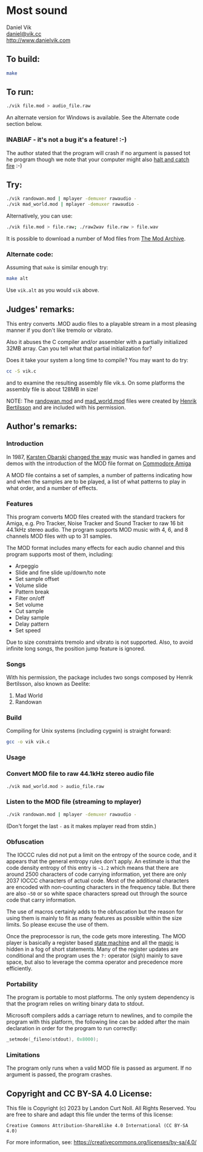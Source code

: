 # Most sound

Daniel Vik  
<daniel@vik.cc>  
<http://www.danielvik.com>  


## To build:

```sh
make
```


## To run:

```sh
./vik file.mod > audio_file.raw
```

An alternate version for Windows is available. See the Alternate code section
below.

### INABIAF - it's not a bug it's a feature! :-)

The author stated that the program will crash if no argument is passed tot he
program though we note that your computer might also [halt and catch
fire](https://en.wikipedia.org/wiki/Halt_and_Catch_Fire_(computing)) :-)


## Try:

```sh
./vik randowan.mod | mplayer -demuxer rawaudio -
./vik mad_world.mod | mplayer -demuxer rawaudio -
```

Alternatively, you can use:

```sh
./vik file.mod > file.raw; ./raw2wav file.raw > file.wav 
```

It is possible to download a number of Mod files from [The Mod
Archive](http://modarchive.org).


### Alternate code:

Assuming that `make` is similar enough try:

```sh
make alt

```

Use `vik.alt` as you would `vik` above.


## Judges' remarks:

This entry converts .MOD audio files to a playable stream
in a most pleasing manner if you don't like tremolo or vibrato.

Also it abuses the C compiler and/or assembler with a partially
initialized 32MB array. Can you tell what that partial
initialization for?

Does it take your system a long time to compile?  You may want to do try:

```sh
cc -S vik.c
```

and to examine the resulting assembly file vik.s.  On some platforms
the assembly file is about 128MB in size!

NOTE: The [randowan.mod](randowan.mod) and [mad_world.mod](mad_world.mod) files were
created by [Henrik Bertilsson](http://www.translucentboy.com) and are included
with his permission.


## Author's remarks:

### Introduction

In 1987, [Karsten
Obarski](http://www.vgmpf.com/Wiki/index.php?title=Karsten_Obarski) [changed the
way](https://en.wikipedia.org/wiki/Ultimate_Soundtracker) music was handled in games and
demos with the introduction of the MOD file format on [Commodore
Amiga](https://en.wikipedia.org/wiki/Amiga)

A MOD file contains a set of samples, a number of patterns indicating how and
when the samples are to be played, a list of what patterns to play in what
order, and a number of effects.

### Features

This program converts MOD files created  with the standard trackers for
Amiga, e.g. Pro Tracker, Noise Tracker and Sound Tracker to raw 16 bit
44.1kHz stereo audio. The program supports MOD music with 4, 6, and 8
channels MOD files with up to 31 samples.

The MOD format includes many effects for each audio channel and this
program supports most of them, including:

* Arpeggio
* Slide and fine slide up/down/to note
* Set sample offset
* Volume slide
* Pattern break
* Filter on/off
* Set volume
* Cut sample
* Delay sample
* Delay pattern
* Set speed

Due to size constraints tremolo and vibrato is not supported. Also, to
avoid infinite long songs, the position jump feature is ignored.

### Songs

With his permission, the package includes two songs composed by Henrik
Bertilsson, also known as Deelite:

1. Mad World
2. Randowan


### Build

Compiling for Unix systems (including cygwin) is straight forward:

```sh
gcc -o vik vik.c
```

### Usage

### Convert MOD file to raw 44.1kHz stereo audio file

```sh
./vik mad_world.mod > audio_file.raw
```

### Listen to the MOD file (streaming to mplayer)

```sh
./vik randowan.mod | mplayer -demuxer rawaudio -
```

(Don't forget the last `-` as it makes mplayer read from stdin.)

### Obfuscation

The IOCCC rules did not put a limit on the entropy of the source code,
and it appears that the general entropy rules don't apply. An estimate
is that the code density entropy of this entry is `~1.2` which means that
there are around 2500 characters of code carrying information, yet there
are only 2037 IOCCC characters of actual code. Most of the additional
characters are encoded with non-counting characters in the frequency
table. But there are also `~50` or so white space characters spread out
through the source code that carry information.

The use of macros certainly adds to the obfuscation but the reason for
using them is mainly to fit as many features as possible within the size
limits. So please excuse the use of them.

Once the preprocessor is run, the code gets more interesting. The MOD player is
basically a register based [state
machine](https://en.wikipedia.org/wiki/Finite-state_machine) and all the
[magic][] is hidden in a fog of short statements. Many of the register updates
are conditional and the program uses the `?:` operator (sigh) mainly to save
space, but also to leverage the comma operator and precedence more efficiently.

[magic]: https://en.wikipedia.org/wiki/Magic_(programming)#Variants

### Portability

The program is portable to most platforms. The only system dependency is
that the program relies on writing binary data to stdout.

Microsoft compilers adds a carriage return to newlines, and to compile
the program with this platform, the following line can be added after
the main declaration in order for the program to run correctly:

```c
_setmode(_fileno(stdout), 0x8000);
```

### Limitations

The program only runs when a valid MOD file is passed as argument. If
no argument is passed, the program crashes.


## Copyright and CC BY-SA 4.0 License:

This file is Copyright (c) 2023 by Landon Curt Noll.  All Rights Reserved.
You are free to share and adapt this file under the terms of this license:

    Creative Commons Attribution-ShareAlike 4.0 International (CC BY-SA 4.0)

For more information, see: https://creativecommons.org/licenses/by-sa/4.0/

